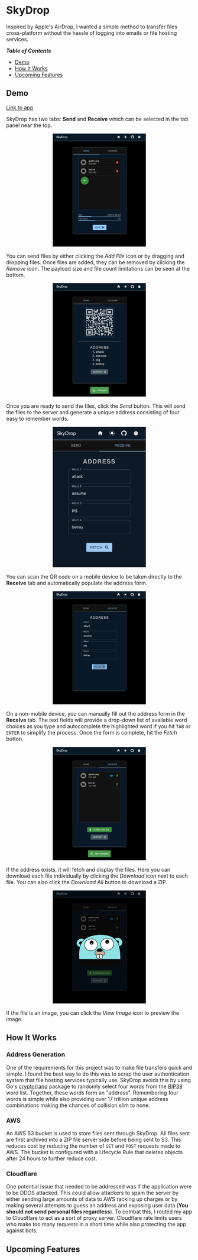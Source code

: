 # SkyDrop
Inspired by Apple's AirDrop, I wanted a simple method to transfer files cross-platform without the hassle of logging into emails or file hosting services. 

***Table of Contents***
  * [Demo](#demo)
  * [How It Works](#how-it-works)
  * [Upcoming Features](#upcoming-features)

## Demo

[Link to app](https://www.skydrop.dev)

SkyDrop has two tabs: **Send** and **Receive** which can be selected in the tab panel near the top.

<p align="center">
    <img src="/README/demo1.PNG" alt="demo1" width="50%"/>
</p>

You can send files by either clicking the *Add File* icon or by dragging and dropping files. Once files are added, they can be removed by clicking the *Remove* icon. The payload size and file count limitations can be seen at the bottom.

<p align="center">
    <img src="/README/demo2.PNG" alt="demo2" width="50%"/>
</p>

Once you are ready to send the files, click the *Send* button. This will send the files to the server and generate a unique address consisting of four easy to remember words. 

<p align="center">
    <img src="/README/demo3.PNG" alt="demo3" width="50%"/>
</p>

You can scan the QR code on a mobile device to be taken directly to the **Receive** tab and automatically populate the address form.

<p align="center">
    <img src="/README/demo4.PNG" alt="demo4" width="50%"/>
</p>

On a non-mobile device, you can manually fill out the address form in the **Receive** tab. The text fields will provide a drop-down list of available word choices as you type and autocomplete the highlighted word if you hit `TAB` or `ENTER` to simplify the process. Once the form is complete, hit the *Fetch* button.

<p align="center">
    <img src="/README/demo5.PNG" alt="demo5" width="50%"/>
</p>

If the address exists, it will fetch and display the files. Here you can download each file individually by clicking the *Download* icon next to each file. You can also click the *Download All* button to download a ZIP.

<p align="center">
    <img src="/README/demo6.PNG" alt="demo6" width="50%"/>
</p>

If the file is an image, you can click the *View Image* icon to preview the image.

## How It Works

### Address Generation
One of the requirements for this project was to make file transfers quick and simple. I found the best way to do this was to scrap the user authentication system that file hosting services typically use. SkyDrop avoids this by using Go's [crypto/rand](https://pkg.go.dev/crypto/rand) package to randomly select four words from the [BIP39](https://github.com/bitcoin/bips/blob/master/bip-0039/english.txt) word list. Together, these words form an "address". Remembering four words is simple while also providing over 17 trillion unique address combinations making the chances of collision slim to none.

### AWS
An AWS S3 bucket is used to store files sent through SkyDrop. All files sent are first archived into a ZIP file server side before being sent to S3. This reduces cost by reducing the number of `GET` and `POST` requests made to AWS. The bucket is configured with a Lifecycle Rule that deletes objects after 24 hours to further reduce cost.

### Cloudflare
One potential issue that needed to be addressed was if the application were to be DDOS attacked. This could allow attackers to spam the server by either sending large amounts of data to AWS racking up charges or by making several attempts to guess an address and exposing user data (**You should not send personal files regardless**). To combat this, I routed my app to Cloudflare to act as a sort of proxy server. Cloudflare rate limits users who make too many requests in a short time while also protecting the app against bots.


## Upcoming Features
